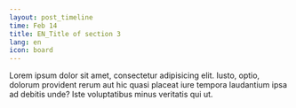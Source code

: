 ```yaml
---
layout: post_timeline
time: Feb 14
title: EN_Title of section 3
lang: en
icon: board
---
```

Lorem ipsum dolor sit amet, consectetur adipisicing elit. Iusto, optio, dolorum provident rerum aut hic quasi placeat iure tempora laudantium ipsa ad debitis unde? Iste voluptatibus minus veritatis qui ut.